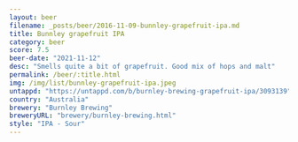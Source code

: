 ```yaml
---
layout: beer
filename: _posts/beer/2016-11-09-bunnley-grapefruit-ipa.md
title: Bunnley grapefruit IPA
category: beer
score: 7.5
beer-date: "2021-11-12"
desc: "Smells quite a bit of grapefruit. Good mix of hops and malt"
permalink: /beer/:title.html
img: /img/list/bunnley-grapefruit-ipa.jpeg
untappd: "https://untappd.com/b/burnley-brewing-grapefruit-ipa/3093139"
country: "Australia"
brewery: "Burnley Brewing"
breweryURL: "brewery/burnley-brewing.html"
style: "IPA - Sour"
---
```


